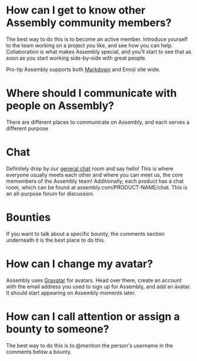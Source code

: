 # How can I get to know other Assembly community members?

The best way to do this is to become an active member. Introduce yourself to the team working on a project you like, and see how you can help. Collaboration is what makes Assembly special, and you’ll start to see that as soon as you start working side-by-side with great people.

Pro-tip Assembly supports both [Markdown](http://daringfireball.net/projects/markdown/) and Emoji site wide.


# Where should I communicate with people on Assembly?

There are different places to communicate on Assembly, and each serves a different purpose


# Chat
Definitely drop by our [general chat](https://assembly.com/chat/general) room and say hello! This is where everyone usually meets each other and where you can meet us, the core memembers of the Assembly team! 
Additionally, each product has a chat room, which can be found at assembly.com/PRODUCT-NAME/chat. This is an all-purpose forum for discussion.


# Bounties

If you want to talk about a specific bounty, the comments  section underneath it is the best place to do this.



# How can I change my avatar?

Assembly uses [Gravatar](http://gravatar.com) for avatars. Head over there, create an account with the email address you used to sign up for Assembly, and add an avatar. It should start appearing on Assembly moments later.


# How can I call attention or assign a bounty to someone?

The best way to do this is to @mention the person's username in the comments below a bounty.


